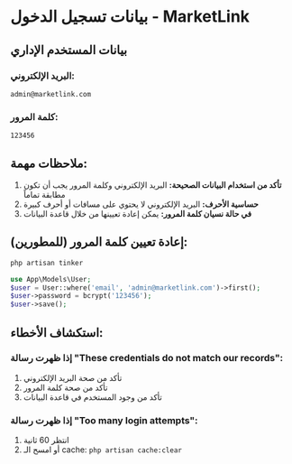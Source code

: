 # بيانات تسجيل الدخول - MarketLink

## بيانات المستخدم الإداري

### البريد الإلكتروني:
```
admin@marketlink.com
```

### كلمة المرور:
```
123456
```

## ملاحظات مهمة:

1. **تأكد من استخدام البيانات الصحيحة:** البريد الإلكتروني وكلمة المرور يجب أن تكون مطابقة تماماً
2. **حساسية الأحرف:** البريد الإلكتروني لا يحتوي على مسافات أو أحرف كبيرة
3. **في حالة نسيان كلمة المرور:** يمكن إعادة تعيينها من خلال قاعدة البيانات

## إعادة تعيين كلمة المرور (للمطورين):

```bash
php artisan tinker
```

```php
use App\Models\User;
$user = User::where('email', 'admin@marketlink.com')->first();
$user->password = bcrypt('123456');
$user->save();
```

## استكشاف الأخطاء:

### إذا ظهرت رسالة "These credentials do not match our records":
1. تأكد من صحة البريد الإلكتروني
2. تأكد من صحة كلمة المرور
3. تأكد من وجود المستخدم في قاعدة البيانات

### إذا ظهرت رسالة "Too many login attempts":
1. انتظر 60 ثانية
2. أو امسح الـ cache: `php artisan cache:clear`

